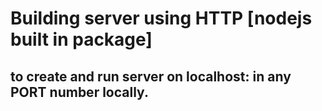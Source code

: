 # Building server using HTTP [nodejs built in package]

## to create and run server on localhost: in any PORT number locally.
